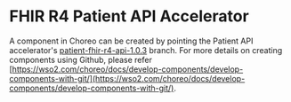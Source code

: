 # FHIR R4 Patient API Accelerator

A component in Choreo can be created by pointing the Patient API accelerator's [patient-fhir-r4-api-1.0.3](https://github.com/wso2/open-healthcare-choreo-accelerators/tree/patient-fhir-r4-api-1.0.3) branch. For more details on creating components using Github, please refer [https://wso2.com/choreo/docs/develop-components/develop-components-with-git/](https://wso2.com/choreo/docs/develop-components/develop-components-with-git/).